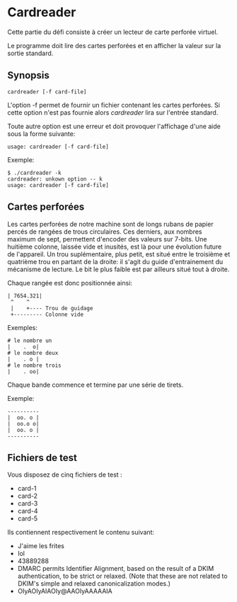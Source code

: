 # Cardreader

Cette partie du défi consiste à créer un lecteur de carte perforée virtuel.

Le programme doit lire des cartes perforées et en afficher la valeur sur la sortie standard.

## Synopsis

    cardreader [-f card-file]

L'option -f permet de fournir un fichier contenant les cartes perforées.
Si cette option n'est pas fournie alors _cardreader_ lira sur l'entrée standard.

Toute autre option est une erreur et doit provoquer l'affichage d'une aide sous la forme suivante:

    usage: cardreader [-f card-file]

Exemple:

    $ ./cardreader -k
    cardreader: unkown option -- k
    usage: cardreader [-f card-file]

## Cartes perforées

Les cartes perforées de notre machine sont de longs rubans de papier percés de rangées de trous circulaires.
Ces derniers, aux nombres maximum de sept, permettent d'encoder des valeurs sur 7-bits.
Une huitième colonne, laissée vide et inusités, est là pour une évolution future de l'appareil.
Un trou suplémentaire, plus petit, est situé entre le troisième et quatrième trou en partant de la droite: il s'agit du guide d'entrainement du mécanisme de lecture.
Le bit le plus faible est par ailleurs situé tout à droite.

Chaque rangée est donc positionnée ainsi:

    | 7654.321|
     ^    ^
     |    +---- Trou de guidage
     +--------- Colonne vide

Exemples:

    # le nombre un
    |    .  o|
    # le nombre deux
    |    . o |
    # le nombre trois
    |    . oo|

Chaque bande commence et termine par une série de tirets.

Exemple:

    ----------
    |  oo. o |
    |  oo.o o|
    |  oo. o |
    ----------

## Fichiers de test

Vous disposez de cinq fichiers de test :

- card-1
- card-2
- card-3
- card-4
- card-5

Ils contiennent respectivement le contenu suivant:

- J'aime les frites
- lol
- 43889288
- DMARC permits Identifier Alignment, based on the result of a DKIM authentication, to be strict or relaxed.  (Note that these are not related to DKIM's simple and relaxed canonicalization modes.)
- OIyAOIyAIAOIy@AAOIyAAAAAIA
